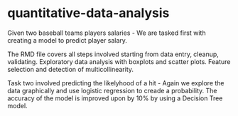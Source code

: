 # quantitative-data-analysis

Given two baseball teams players salaries - We are tasked first with creating a model to predict player salary.

The RMD file covers all steps involved starting from data entry, cleanup, validating. Exploratory data analysis with boxplots and scatter plots. Feature selection and detection of multicollinearity. 

Task two involved predicting the likelyhood of a hit - Again we explore the data graphically and use logistic regression to creade a probability. The accuracy of the model is improved upon by 10% by using a Decision Tree model.
